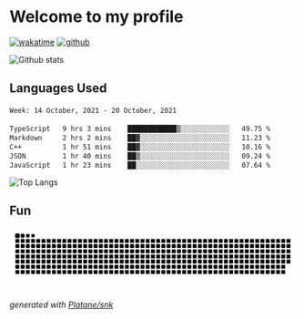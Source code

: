 # Welcome to my profile

[![wakatime](https://wakatime.com/badge/user/82c377cd-a54c-404c-b7df-177b313ca539.svg)](https://wakatime.com/@82c377cd-a54c-404c-b7df-177b313ca539)
[![github](https://img.shields.io/github/followers/xinthose?logo=github&style=plastic)](https://github.com/alanhamlett?tab=followers)

![Github stats](https://github-readme-stats.vercel.app/api?username=xinthose&show_icons=true&theme=radical&count_private=true)

## Languages Used

<!--START_SECTION:waka-->
```text
Week: 14 October, 2021 - 20 October, 2021

TypeScript   9 hrs 3 mins    ████████████▒░░░░░░░░░░░░   49.75 % 
Markdown     2 hrs 2 mins    ██▓░░░░░░░░░░░░░░░░░░░░░░   11.23 % 
C++          1 hr 51 mins    ██▓░░░░░░░░░░░░░░░░░░░░░░   10.16 % 
JSON         1 hr 40 mins    ██▒░░░░░░░░░░░░░░░░░░░░░░   09.24 % 
JavaScript   1 hr 23 mins    ██░░░░░░░░░░░░░░░░░░░░░░░   07.64 % 
```
<!--END_SECTION:waka-->

![Top Langs](https://github-readme-stats.vercel.app/api/top-langs/?username=xinthose)

## Fun
![github contribution grid snake animation](https://raw.githubusercontent.com/xinthose/xinthose/output/github-contribution-grid-snake.svg)

_generated with [Platane/snk](https://github.com/Platane/snk)_
